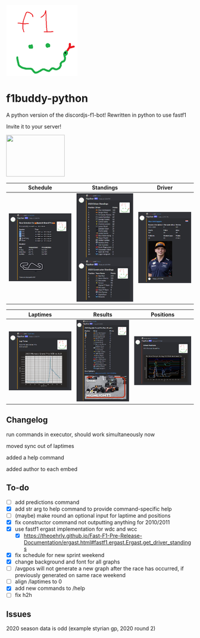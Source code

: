 <img src="/botPics/f1python192.png">

# f1buddy-python

A python version of the discordjs-f1-bot! 
Rewritten in python to use fastf1

Invite it to your server!

<a href="https://discord.com/api/oauth2/authorize?client_id=1059405703116242995&permissions=2147798016&scope=bot">
    <img src="https://logodownload.org/wp-content/uploads/2017/11/discord-logo-01.png" width="157" height="112">
</a>



Schedule             |  Standings|  Driver|  
:-------------------------:|:-------------------------:|:-------------------------:
![](/images/schedule.png)  |  ![](/images/wdcwcc.png)|  ![](/images/driver.png)|  

Laptimes|  Results|  Positions
:-------------------------:|:-------------------------:|:-------------------------:
![](/images/laptimes.png)|  ![](/images/results.png)|  ![](/images/positions.png)

## Changelog

run commands in executor, should work simultaneously now

moved sync out of laptimes

added a help command

added author to each embed


## To-do
- [ ] add predictions command
- [x] add str arg to help command to provide command-specific help
- [ ] (maybe) make round an optional input for laptime and positions
- [x] fix constructor command not outputting anything for 2010/2011
- [x] use fastf1 ergast implementation for wdc and wcc
    - [x] https://theoehrly.github.io/Fast-F1-Pre-Release-Documentation/ergast.html#fastf1.ergast.Ergast.get_driver_standings
- [x] fix schedule for new sprint weekend 
- [x] change background and font for all graphs
- [ ] /avgpos will not generate a new graph after the race has occurred, if previously generated on same race weekend
- [ ] align /laptimes to 0
- [x] add new commands to /help
- [ ] fix h2h
## Issues

2020 season data is odd (example styrian gp, 2020 round 2)




